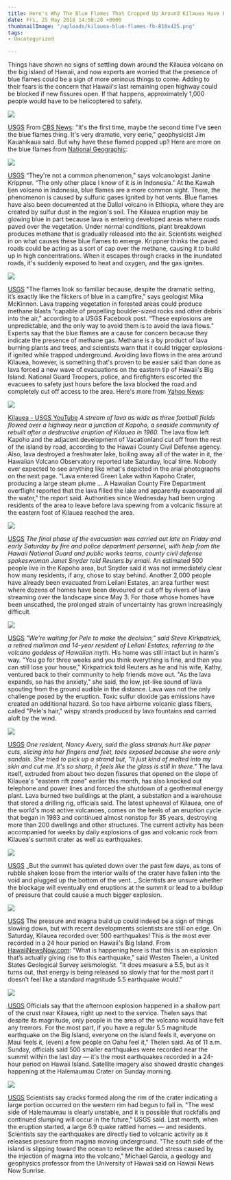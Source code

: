 ```yaml
---
title: Here's Why The Blue Flames That Cropped Up Around Kilauea Have Experts Worried
date: Fri, 25 May 2018 14:58:28 +0000
thumbnailImage: "/uploads/kilauea-blue-flames-fb-810x425.png"
tags:
- Uncategorized

---
```

Things have shown no signs of settling down around the Kilauea volcano on the big island of Hawaii, and now experts are worried that the presence of blue flames could be a sign of more ominous things to come. Adding to their fears is the concern that Hawaii's last remaining open highway could be blocked if new fissures open. If that happens, approximately 1,000 people would have to be helicoptered to safety. 

![](http://newsattorneys.staging.wpengine.com/wp-content/uploads/2018/05/kilauea-blue-flames-usgs-1024x537.jpg) 

[USGS](https://www.usgs.gov/news/k-lauea-volcano-erupts) From [CBS News](https://www.cbsnews.com/news/hawaii-volcano-kilauea-methane-gas-blue-flames-fear-of-explosions/): "It's the first time, maybe the second time I've seen the blue flames thing. It's very dramatic, very eerie," geophysicist Jim Kauahikaua said. But why have these flamed popped up?  Here are more on the blue flames from [National Geographic](https://news.nationalgeographic.com/2018/05/kilauea-volcano-blue-flames-methane-science/?beta=true): 

![](http://newsattorneys.staging.wpengine.com/wp-content/uploads/2018/05/kilauea-lava-dam-road-usgs-768x1024.jpg) 

[USGS](https://www.usgs.gov/news/k-lauea-volcano-erupts) “They're not a common phenomenon,” says volcanologist Janine Krippner. “The only other place I know of it is in Indonesia.” At the Kawah Ijen volcano in Indonesia, blue flames are a more common sight. There, the phenomenon is caused by sulfuric gases ignited by hot vents. Blue flames have also been documented at the Dallol volcano in Ethiopia, where they are created by sulfur dust in the region's soil. The Kilauea eruption may be glowing blue in part because lava is entering developed areas where roads paved over the vegetation. Under normal conditions, plant breakdown produces methane that is gradually released into the air. Scientists weighed in on what causes these blue flames to emerge. Krippner thinks the paved roads could be acting as a sort of cap over the methane, causing it to build up in high concentrations. When it escapes through cracks in the inundated roads, it's suddenly exposed to heat and oxygen, and the gas ignites. 

![](http://newsattorneys.staging.wpengine.com/wp-content/uploads/2018/05/kilauea-ash-plume-1024x767.jpg) 

[USGS](https://www.usgs.gov/news/k-lauea-volcano-erupts) "The flames look so familiar because, despite the dramatic setting, it’s exactly like the flickers of blue in a campfire," says geologist Mika McKinnon. Lava trapping vegetation in forested areas could produce methane blasts “capable of propelling boulder-sized rocks and other debris into the air,” according to a USGS Facebook post. “These explosions are unpredictable, and the only way to avoid them is to avoid the lava flows.” Experts say that the blue flames are a cause for concern because they indicate the presence of methane gas. Methane is a by product of lava burning plants and trees, and scientists warn that it could trigger explosions if ignited while trapped underground.  Avoiding lava flows in the area around Kilauea, however, is something that's proven to be easier said than done as lava forced a new wave of evacuations on the eastern tip of Hawaii's Big Island. National Guard Troopers, police, and firefighters escorted the evacuees to safety just hours before the lava blocked the road and completely cut off access to the area. Here's more from [Yahoo News](https://ca.news.yahoo.com/hawaii-evacuees-leave-newly-lava-threatened-homes-big-001854295.html): 

![](http://newsattorneys.staging.wpengine.com/wp-content/uploads/2018/05/kilauea-lava-youtube.jpg) 

[Kilauea - USGS YouTube](https://www.youtube.com/watch?v=4pyD5fWB0PY) _A stream of lava as wide as three football fields flowed over a highway near a junction at Kapoho, a seaside community of rebuilt after a destructive eruption of Kilauea in 1960._ The lava flow left Kapoho and the adjacent development of Vacationland cut off from the rest of the island by road, according to the Hawaii County Civil Defense agency. Also, lava destroyed a freshwater lake, boiling away all of the water in it, the Hawaiian Volcano Observatory reported late Saturday, local time. Nobody ever expected to see anything like what's depicted in the arial photographs on the next page.  "Lava entered Green Lake within Kapoho Crater, producing a large steam plume ... A Hawaiian County Fire Department overflight reported that the lava filled the lake and apparently evaporated all the water," the report said. Authorities since Wednesday had been urging residents of the area to leave before lava spewing from a volcanic fissure at the eastern foot of Kilauea reached the area. 

![](http://newsattorneys.staging.wpengine.com/wp-content/uploads/2018/05/kilauea-lava-fissures-1.jpg) 

[USGS](https://www.usgs.gov/news/k-lauea-volcano-erupts) _The final phase of the evacuation was carried out late on Friday and early Saturday by fire and police department personnel, with help from the Hawaii National Guard and public works teams, county civil defense spokeswoman Janet Snyder told Reuters by email._ An estimated 500 people live in the Kapoho area, but Snyder said it was not immediately clear how many residents, if any, chose to stay behind. Another 2,000 people have already been evacuated from Leilani Estates, an area further west where dozens of homes have been devoured or cut off by rivers of lava streaming over the landscape since May 3. For those whose homes have been unscathed, the prolonged strain of uncertainty has grown increasingly difficult.

 ![](http://newsattorneys.staging.wpengine.com/wp-content/uploads/2018/05/kilauea-fissure18-usgs.jpg) 

[USGS](https://www.usgs.gov/news/k-lauea-volcano-erupts) _"We're waiting for Pele to make the decision," said Steve Kirkpatrick, a retired mailman and 14-year resident of Leilani Estates, referring to the volcano goddess of Hawaiian myth._ His home was still intact but in harm's way.  "You go for three weeks and you think everything is fine, and then you can still lose your house," Kirkpatrick told Reuters as he and his wife, Kathy, ventured back to their community to help friends move out. "As the lava expands, so has the anxiety," she said, the low, jet-like sound of lava spouting from the ground audible in the distance. Lava was not the only challenge posed by the eruption. Toxic sulfur dioxide gas emissions have created an additional hazard. So too have airborne volcanic glass fibers, called "Pele's hair," wispy strands produced by lava fountains and carried aloft by the wind. 

![](http://newsattorneys.staging.wpengine.com/wp-content/uploads/2018/05/peles-hair-usgs-1-1024x630.jpg) 

[USGS](https://www.usgs.gov/news/k-lauea-volcano-erupts) _One resident, Nancy Avery, said the glass strands hurt like paper cuts, slicing into her fingers and feet, toes exposed because she wore only sandals. She tried to pick up a strand but, "It just kind of melted into my skin and cut me. It's so sharp, it feels like the glass is still in there."_ The lava itself, extruded from about two dozen fissures that opened on the slope of Kilauea's "eastern rift zone" earlier this month, has also knocked out telephone and power lines and forced the shutdown of a geothermal energy plant. Lava burned two buildings at the plant, a substation and a warehouse that stored a drilling rig, officials said. The latest upheaval of Kilauea, one of the world's most active volcanoes, comes on the heels of an eruption cycle that began in 1983 and continued almost nonstop for 35 years, destroying more than 200 dwellings and other structures. The current activity has been accompanied for weeks by daily explosions of gas and volcanic rock from Kilauea's summit crater as well as earthquakes. 

![](http://newsattorneys.staging.wpengine.com/wp-content/uploads/2018/05/peles-hair-usgs2-1-1024x634.jpg) 

[USGS](https://www.usgs.gov/news/k-lauea-volcano-erupts) _But the summit has quieted down over the past few days, as tons of rubble shaken loose from the interior walls of the crater have fallen into the void and plugged up the bottom of the vent. _ Scientists are unsure whether the blockage will eventually end eruptions at the summit or lead to a buildup of pressure that could cause a much bigger explosion. 

![](http://newsattorneys.staging.wpengine.com/wp-content/uploads/2018/05/kilauea-lava-lake-fb-3-1024x538.png) 

[USGS](https://www.usgs.gov/news/k-lauea-volcano-erupts) The pressure and magna build up could indeed be a sign of things slowing down, but with recent developments scientists are still on edge. On Saturday, Kilauea recorded over 500 earthquakes! This is the most ever recorded in a 24 hour period on Hawaii's Big Island. From [HawaiiNewsNow.com](http://www.hawaiinewsnow.com/story/38310826/45-magnitude-quake-rattles-big-island-no-tsunami-generated): "What is happening here is that this is an explosion that’s actually giving rise to this earthquake," said Westen Thelen, a United States Geological Survey seismologist. "It does measure a 5.5, but as it turns out, that energy is being released so slowly that for the most part it doesn’t feel like a standard magnitude 5.5 earthquake would." 

![](http://newsattorneys.staging.wpengine.com/wp-content/uploads/2018/06/kilauea-drone-footage-1.jpg) 

[USGS](https://www.usgs.gov/news/k-lauea-volcano-erupts) Officials say that the afternoon explosion happened in a shallow part of the crust near Kilauea, right up next to the service. Thelen says that despite its magnitude, only people in the area of the volcano would have felt any tremors. For the most part, if you have a regular 5.5 magnitude earthquake on the Big Island, everyone on the island feels it, everyone on Maui feels it, (even) a few people on Oahu feel it," Thelen said.  As of 11 a.m. Sunday, officials said 500 smaller earthquakes were recorded near the summit within the last day — it's the most earthquakes recorded in a 24-hour period on Hawaii Island. Satellite imagery also showed drastic changes happening at the Halemaumau Crater on Sunday morning. 

![](http://newsattorneys.staging.wpengine.com/wp-content/uploads/2018/06/kilauea-eruption-fb-1024x538.png) 

[USGS](https://www.usgs.gov/news/k-lauea-volcano-erupts) Scientists say cracks formed along the rim of the crater indicating a large portion occurred on the western rim had begun to fall in. "The west side of Halemaumau is clearly unstable, and it is possible that rockfalls and continued slumping will occur in the future," USGS said. Last month, when the eruption started, a large 6.9 quake rattled homes — and residents. Scientists say the earthquakes are directly tied to volcanic activity as it releases pressure from magma moving underground. "The south side of the island is slipping toward the ocean to relieve the added stress caused by the injection of magma into the volcano," Michael Garcia, a geology and geophysics professor from the University of Hawaii said on Hawaii News Now Sunrise.